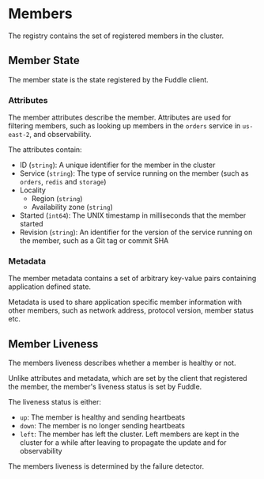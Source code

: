 # Members
The registry contains the set of registered members in the cluster.

## Member State
The member state is the state registered by the Fuddle client.

### Attributes
The member attributes describe the member. Attributes are used for filtering
members, such as looking up members in the `orders` service in `us-east-2`, and
observability.

The attributes contain:
* ID (`string`): A unique identifier for the member in the cluster
* Service (`string`): The type of service running on the member (such as
`orders`, `redis` and `storage`)
* Locality
  * Region (`string`)
  * Availability zone (`string`)
* Started (`int64`): The UNIX timestamp in milliseconds that the member started
* Revision (`string`): An identifier for the version of the service running on
the member, such as a Git tag or commit SHA

### Metadata
The member metadata contains a set of arbitrary key-value pairs containing
application defined state.

Metadata is used to share application specific member information with other
members, such as network address, protocol version, member status etc.

## Member Liveness
The members liveness describes whether a member is healthy or not.

Unlike attributes and metadata, which are set by the client that registered the
member, the member's liveness status is set by Fuddle.

The liveness status is either:
* `up`: The member is healthy and sending heartbeats
* `down`: The member is no longer sending heartbeats
* `left`: The member has left the cluster. Left members are kept in the cluster
for a while after leaving to propagate the update and for observability

The members liveness is determined by the failure detector.
